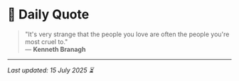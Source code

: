 # 📜 Daily Quote

> "It's very strange that the people you love are often the people you're most cruel to."  
> — **Kenneth Branagh**

---

_Last updated: 15 July 2025 ⏳_
